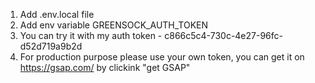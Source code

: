 1. Add .env.local file
2. Add env variable GREENSOCK_AUTH_TOKEN
3. You can try it with my auth token - c866c5c4-730c-4e27-96fc-d52d719a9b2d
4. For production purpose please use your own token, you can get it on https://gsap.com/ by clickink "get GSAP"
